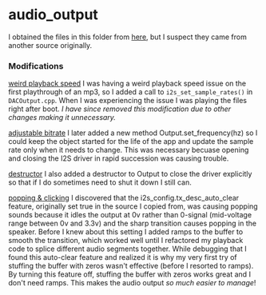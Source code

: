 # audio_output

I obtained the files in this folder from [here](https://github.com/atomic14/esp32-play-mp3-demo), but I suspect they came from another source originally.

### Modifications
<u>weird playback speed</u>
I was having a weird playback speed issue on the first playthrough of an mp3, so I added a call to `i2s_set_sample_rates()` in `DACOutput.cpp`. When I was experiencing the issue I was playing the files right after boot. *I have since removed this modification due to other changes making it unnecessary.*

<u>adjustable bitrate</u>
I later added a new method Output.set_frequency(hz) so I could keep the object started for the life of the app and update the sample rate only when it needs to change. This was necessary becuase opening and closing the I2S driver in rapid succession was causing trouble. 

<u>destructor</u>
I also added a destructor to Output to close the driver explicitly so that if I do sometimes need to shut it down I still can.

<u>popping & clicking</u>
I discovered that the i2s_config.tx_desc_auto_clear feature, originally set true in the source I copied from, was causing popping sounds because it idles the output at 0v rather than 0-signal (mid-voltage range between 0v and 3.3v) and the sharp transition causes popping in the speaker. Before I knew about this setting I added ramps to the buffer to smooth the transition, which worked well until I refactored my playback code to splice different audio segments together. While debugging that I found this auto-clear feature and realized it is why my very first try of stuffing the buffer with zeros wasn't effective (before I resorted to ramps). By turning this feature off, stuffing the buffer with zeros works great and I don't need ramps. This makes the audio output *so much easier to manage*!
